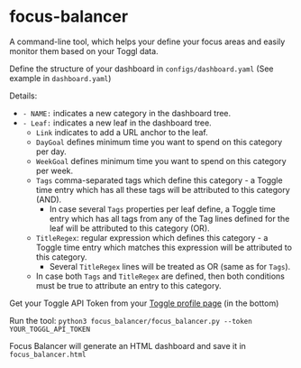 # focus-balancer
A command-line tool, which helps your define your focus areas and easily monitor them based on your Toggl data.

Define the structure of your dashboard in `configs/dashboard.yaml` (See example in `dashboard.yaml`)

Details:
- `- NAME:` indicates a new category in the dashboard tree.
- `- Leaf:` indicates a new leaf in the dashboard tree.
    - `Link` indicates to add a URL anchor to the leaf.
    - `DayGoal` defines minimum time you want to spend on this category per day.
    - `WeekGoal` defines minimum time you want to spend on this category per week.
    - `Tags` comma-separated tags which define this category - a Toggle time entry which has all these tags will be attributed to this category (AND).
        - In case several `Tags` properties per leaf define, a Toggle time entry which has all tags from any of the Tag lines defined for the leaf will be attributed to this category (OR).     
    - `TitleRegex`: regular expression which defines this category - a Toggle time entry which matches this expression will be attributed to this category.
        - Several `TitleRegex` lines will be treated as OR (same as for `Tags`).
    - In case both `Tags` and `TitleRegex` are defined, then both conditions must be true to attribute an entry to this category.  

Get your Toggle API Token from your [Toggle profile page](https://toggl.com/app/profile) (in the bottom)

Run the tool: `python3 focus_balancer/focus_balancer.py --token YOUR_TOGGL_API_TOKEN`

Focus Balancer will generate an HTML dashboard and save it in `focus_balancer.html`
    